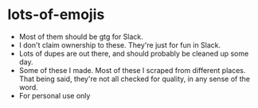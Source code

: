 # lots-of-emojis


* Most of them should be gtg for Slack.
* I don't claim ownership to these. They're just for fun in Slack.
* Lots of dupes are out there, and should probably be cleaned up some day.
* Some of these I made. Most of these I scraped from different places. That being said, they're not all checked for 
quality, in any sense of the word.
* For personal use only
